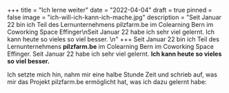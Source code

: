 +++
title = "Ich lerne weiter"
date = "2022-04-04"
draft = true
pinned = false
image = "ich-will-ich-kann-ich-mache.jpg"
description = "Seit Januar 22 bin ich Teil des Lernunternehmens pilzfarm.be im Colearning Bern im Coworking Space Effinger\nSeit Januar 22 habe ich sehr viel gelernt. Ich kann heute so vieles so viel besser. \n"
+++
Seit Januar 22 bin ich Teil des Lernunternehmens **pilzfarm.be** im Colearning Bern im Coworking Space Effinger.
Seit Januar 22 habe ich sehr viel gelernt. 
**Ich kann heute so vieles so viel besser.**

Ich setzte mich hin, nahm mir eine halbe Stunde Zeit und schrieb auf, was mir das Projekt pilzfarm.be ermöglicht hat, was ich dazu gelernt habe: